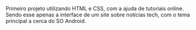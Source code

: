 Primeiro projeto utilizando HTML e CSS, com a ajuda de tutoriais online. Sendo esse apenas a interface de um site sobre notícias tech, com o tema principal a cerca do SO Android.
